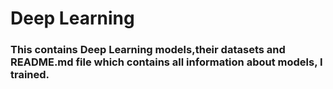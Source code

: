 # Deep Learning
### This contains Deep Learning models,their datasets and README.md file which contains all information about models, I trained.
